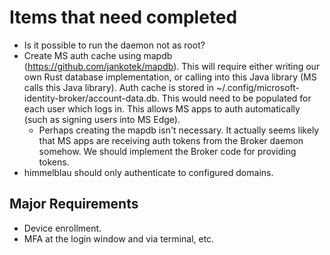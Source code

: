 # Items that need completed

* Is it possible to run the daemon not as root?
* Create MS auth cache using mapdb (https://github.com/jankotek/mapdb). This will require either writing our own Rust database implementation, or calling into this Java library (MS calls this Java library). Auth cache is stored in ~/.config/microsoft-identity-broker/account-data.db. This would need to be populated for each user which logs in. This allows MS apps to auth automatically (such as signing users into MS Edge).
  * Perhaps creating the mapdb isn't necessary. It actually seems likely that MS apps are receiving auth tokens from the Broker daemon somehow. We should implement the Broker code for providing tokens.
* himmelblau should only authenticate to configured domains.

## Major Requirements

* Device enrollment.
* MFA at the login window and via terminal, etc.
